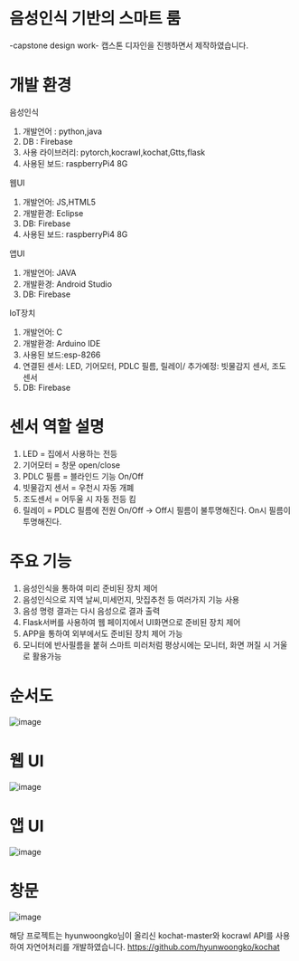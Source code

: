 # 음성인식 기반의 스마트 룸
-capstone design work-
캡스톤 디자인을 진행하면서 제작하였습니다.


# 개발 환경
음성인식
1. 개발언어 : python,java
2. DB : Firebase
3. 사용 라이브러리: pytorch,kocrawl,kochat,Gtts,flask
4. 사용된 보드: raspberryPi4 8G

웹UI
1. 개발언어: JS,HTML5
2. 개발환경: Eclipse
3. DB: Firebase
4. 사용된 보드: raspberryPi4 8G

앱UI
1. 개발언어: JAVA
2. 개발환경: Android Studio
3. DB: Firebase

IoT장치

1. 개발언어: C
2. 개발환경: Arduino IDE
3. 사용된 보드:esp-8266
4. 연결된 센서: LED, 기어모터, PDLC 필름, 릴레이/ 추가예정: 빗물감지 센서, 조도 센서
5. DB: Firebase

# 센서 역할 설명
1. LED = 집에서 사용하는 전등
2. 기어모터 = 창문 open/close
3. PDLC 필름 = 블라인드 기능 On/Off
4. 빗물감지 센서 = 우천시 자동 개폐
5. 조도센서 = 어두울 시 자동 전등 킴
6. 릴레이 = PDLC 필름에 전원 On/Off -> Off시 필름이 불투명해진다. On시 필름이 투명해진다.

# 주요 기능
1. 음성인식을 통하여 미리 준비된 장치 제어
2. 음성인식으로 지역 날씨,미세먼지, 맛집추천 등 여러가지 기능 사용
3. 음성 명령 결과는 다시 음성으로 결과 출력
4. Flask서버를 사용하여 웹 페이지에서 UI화면으로 준비된 장치 제어
5. APP을 통하여 외부에서도 준비된 장치 제어 가능
6. 모니터에 반사필름을 붙혀 스마트 미러처럼 평상시에는 모니터, 화면 꺼질 시 거울로 활용가능

# 순서도
![image](https://user-images.githubusercontent.com/116625723/197709000-1c0cc604-158f-4b6b-95c6-52e84edbdb07.png)



# 웹 UI
![image](https://user-images.githubusercontent.com/116625723/197711735-dd8ba9d7-8f34-431b-8b1c-20fc55152ba7.png)

# 앱 UI
![image](https://user-images.githubusercontent.com/116625723/197711815-2b2f4adb-70b1-4633-bfe7-628af748e28c.png)

# 창문
![image](https://user-images.githubusercontent.com/116625723/197713225-ce28f60d-86d7-4727-b139-ca0865f16f49.png)


해당 프로젝트는 hyunwoongko님이 올리신 kochat-master와 kocrawl API를 사용하여 자연어처리를 개발하였습니다.
https://github.com/hyunwoongko/kochat
